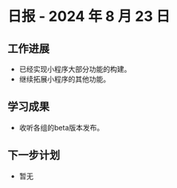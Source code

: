 # 日报 - 2024 年 8 月 23 日

## 工作进展

- 已经实现小程序大部分功能的构建。
- 继续拓展小程序的其他功能。

## 学习成果

- 收听各组的beta版本发布。


## 下一步计划

- 暂无